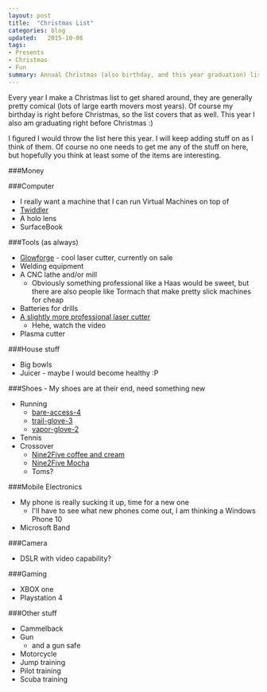 ```yaml
---
layout: post
title:  "Christmas List"
categories: blog
updated:   2015-10-06
tags:
- Presents
- Christmas
- Fun
summary: Annual Christmas (also birthday, and this year graduation) list | some serious, some not so much
---
```


Every year I make a Christmas list to get shared around, they are generally pretty comical (lots of large earth movers most years). Of course my birthday is right before Christmas, so the list covers that as well. This year I also am graduating right before Christmas :)

I figured I would throw the list here this year. I will keep adding stuff on as I think of them. Of course no one needs to get me any of the stuff on here, but hopefully you think at least some of the items are interesting.

###Money

###Computer
* I really want a machine that I can run Virtual Machines on top of
* [Twiddler](http://twiddler.tekgear.com/)
* A holo lens
* SurfaceBook

###Tools (as always)
* [Glowforge](http://glowforge.com/) - cool laser cutter, currently on sale
* Welding equipment
* A CNC lathe and/or mill
    * Obviously something professional like a Haas would be sweet, but there are also people like Tormach that make pretty slick machines for cheap
* Batteries for drills
* [A slightly more professional laser cutter](http://www.mitsubishilaser.co.uk/products/laser/model-nx-f.html)
    * Hehe, watch the video
* Plasma cutter


###House stuff
* Big bowls
* Juicer - maybe I would become healthy :P

###Shoes - My shoes are at their end, need something new
* Running
    * [bare-access-4](http://www.merrell.com/US/en/bare-access-4/17570M.html?dwvar_17570M_color=J03927)
    * [trail-glove-3](http://www.merrell.com/US/en/trail-glove-3/17571M.html?dwvar_17571M_color=J03905)
    * [vapor-glove-2](http://www.merrell.com/US/en/vapor-glove-2/17572M.html?dwvar_17572M_color=J03911#start=1)
* Tennis
* Crossover
    * [Nine2Five coffee and cream](http://www.lemsshoes.com/mens-nine2five-coffee-cream.html)
    * [Nine2Five Mocha](http://www.lemsshoes.com/mens-nine2five-mocha.html)
    * Toms?

###Mobile Electronics
* My phone is really sucking it up, time for a new one
    * I'll have to see what new phones come out, I am thinking a Windows Phone 10
* Microsoft Band


###Camera
* DSLR with video capability?

###Gaming
* XBOX one
* Playstation 4

###Other stuff
* Cammelback
* Gun
    * and a gun safe
* Motorcycle
* Jump training
* Pilot training
* Scuba training
